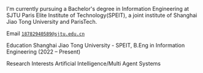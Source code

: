 I'm currently pursuing a Bachelor's degree in Information Engineering at SJTU Paris Elite Institute of Technology(SPEIT), a joint institute of Shanghai Jiao Tong University and ParisTech.

Email
<code>18782940589@sjtu.edu.cn</code>

Education
Shanghai Jiao Tong University - SPEIT, B.Eng in Information Engineering (2022 – Present)

Research Interests
Artificial Intelligence/Multi Agent Systems
